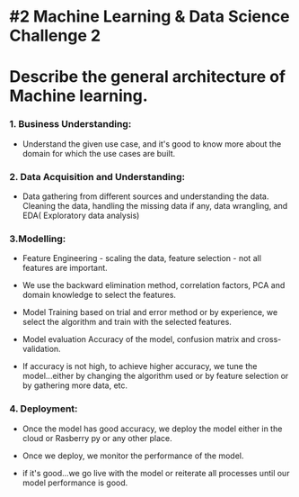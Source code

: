 # #2 Machine Learning & Data Science Challenge 2

# Describe the general architecture of Machine learning.

### 1. Business Understanding: 

- Understand the given use case, and it's good to know more about the domain for which the use cases are built.


### 2. Data Acquisition and Understanding: 

- Data gathering from different sources and understanding the data. Cleaning the data, handling the missing data if any, data wrangling, and EDA( Exploratory data analysis)


### 3.Modelling: 

- Feature Engineering - scaling the data, feature selection - not all features are important. 

- We use the backward elimination method, correlation factors, PCA and domain knowledge to select the 
features.

- Model Training based on trial and error method or by experience, we select the algorithm and train with 
the selected features.

- Model evaluation Accuracy of the model, confusion matrix and cross-validation.

- If accuracy is not high, to achieve higher accuracy, we tune the model...either by changing the algorithm 
used or by feature selection or by gathering more data, etc.


### 4. Deployment:

- Once the model has good accuracy, we deploy the model either in the cloud or Rasberry 
py or any other place.

- Once we deploy, we monitor the performance of the model.

- if it's good...we go live with the model or reiterate all processes until our model performance is good.